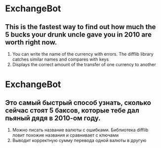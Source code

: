 # ExchangeBot 
## This is the fastest way to find out how much the 5 bucks your drunk uncle gave you in 2010 are worth right now.

1. You can write the name of the currency with errors. The difflib library catches similar names and compares with keys
2. Displays the correct amount of the transfer of one currency to another


# ExchangeBot
## Это самый быстрый способ узнать, сколько сейчас стоят 5 баксов, которые тебе дал пьяный дядя в 2010-ом году.
1. Можно писать название валюты с ошибками. Библиотека difflib ловит похожие названия и сравнивает с ключами
2. Выводит корректную сумму перевода одной валюты в другую 
